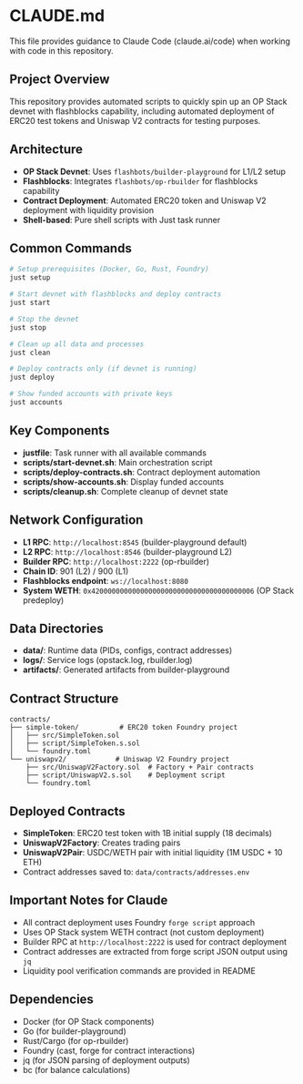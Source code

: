# CLAUDE.md

This file provides guidance to Claude Code (claude.ai/code) when working with code in this repository.

## Project Overview

This repository provides automated scripts to quickly spin up an OP Stack devnet with flashblocks capability, including automated deployment of ERC20 test tokens and Uniswap V2 contracts for testing purposes.

## Architecture

- **OP Stack Devnet**: Uses `flashbots/builder-playground` for L1/L2 setup
- **Flashblocks**: Integrates `flashbots/op-rbuilder` for flashblocks capability
- **Contract Deployment**: Automated ERC20 token and Uniswap V2 deployment with liquidity provision
- **Shell-based**: Pure shell scripts with Just task runner

## Common Commands

```bash
# Setup prerequisites (Docker, Go, Rust, Foundry)
just setup

# Start devnet with flashblocks and deploy contracts
just start

# Stop the devnet
just stop

# Clean up all data and processes
just clean

# Deploy contracts only (if devnet is running)
just deploy

# Show funded accounts with private keys
just accounts
```

## Key Components

- **justfile**: Task runner with all available commands
- **scripts/start-devnet.sh**: Main orchestration script
- **scripts/deploy-contracts.sh**: Contract deployment automation
- **scripts/show-accounts.sh**: Display funded accounts
- **scripts/cleanup.sh**: Complete cleanup of devnet state

## Network Configuration

- **L1 RPC**: `http://localhost:8545` (builder-playground default)
- **L2 RPC**: `http://localhost:8546` (builder-playground L2)
- **Builder RPC**: `http://localhost:2222` (op-rbuilder)
- **Chain ID**: 901 (L2) / 900 (L1)
- **Flashblocks endpoint**: `ws://localhost:8080`
- **System WETH**: `0x4200000000000000000000000000000000000006` (OP Stack predeploy)

## Data Directories

- **data/**: Runtime data (PIDs, configs, contract addresses)
- **logs/**: Service logs (opstack.log, rbuilder.log)
- **artifacts/**: Generated artifacts from builder-playground

## Contract Structure

```
contracts/
├── simple-token/          # ERC20 token Foundry project
│   ├── src/SimpleToken.sol
│   ├── script/SimpleToken.s.sol
│   └── foundry.toml
└── uniswapv2/            # Uniswap V2 Foundry project
    ├── src/UniswapV2Factory.sol  # Factory + Pair contracts
    ├── script/UniswapV2.s.sol    # Deployment script
    └── foundry.toml
```

## Deployed Contracts

- **SimpleToken**: ERC20 test token with 1B initial supply (18 decimals)
- **UniswapV2Factory**: Creates trading pairs
- **UniswapV2Pair**: USDC/WETH pair with initial liquidity (1M USDC + 10 ETH)
- Contract addresses saved to: `data/contracts/addresses.env`

## Important Notes for Claude

- All contract deployment uses Foundry `forge script` approach
- Uses OP Stack system WETH contract (not custom deployment)
- Builder RPC at `http://localhost:2222` is used for contract deployment
- Contract addresses are extracted from forge script JSON output using `jq`
- Liquidity pool verification commands are provided in README

## Dependencies

- Docker (for OP Stack components)
- Go (for builder-playground)
- Rust/Cargo (for op-rbuilder)
- Foundry (cast, forge for contract interactions)
- jq (for JSON parsing of deployment outputs)
- bc (for balance calculations)